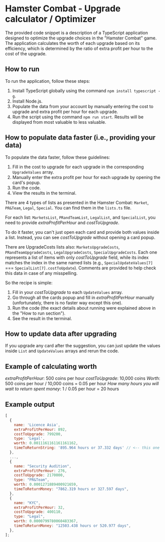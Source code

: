 # Hamster Combat - Upgrade calculator / Optimizer

The provided code snippet is a description of a TypeScript application designed to optimize the upgrade choices in the "Hamster Combat" game. The application calculates the worth of each upgrade based on its efficiency, which is determined by the ratio of extra profit per hour to the cost of the upgrade.

## How to run

To run the application, follow these steps:

1. Install TypeScript globally using the command `npm install typescript -g`.
2. Install Node.js.
3. Populate the data from your account by manually entering the cost to upgrade and extra profit per hour for each upgrade.
4. Run the script using the command `npm run start`. Results will be displayed from most valuable to less valuable.

## How to populate data faster (i.e., providing your data)

To populate the data faster, follow these guidelines:

1. Fill in the cost to upgrade for each upgrade in the corresponding `UpgradeValues` array.
2. Manually enter the extra profit per hour for each upgrade by opening the card's popup.
3. Run the code.
4. View the results in the terminal.

There are 4 types of lists as presented in the Hamster Combat: `Market`, `PR&Team`, `Legal`, `Special`. You can find them in the `lists.ts` file.

For each list: `MarketsList`, `PRandTeamList`, `LegalList`, and `SpecialList`, you need to provide _extraProfitPerHour_ and _costToUpgrade_.

To do it faster, you can't just open each card and provide both values inside a list. Instead, you can see _costToUpgrade_ without opening a card popup.

There are UpgradeCosts lists also: `MarketsUpgradeCosts`, `PRandTeamUpgradeCosts`, `LegalUpgradeCosts`, `SpecialUpgradeCosts`. Each one represents a list of items with only _costToUpgrade_ field, while its index matches the index in the same named lists (e.g., `SpecialUpdateValues[7]` === `SpecialList[7].costToUpdate`). Comments are provided to help check this data in case of any misspelling.

So the recipe is simple:

1. Fill in your _costToUpgrade_ to each `UpdateValues` array.
2. Go through all the cards popup and fill in _extraProfitPerHour_ manually (unfortunately, there is no faster way except this one).
3. Run the code (the exact details about running were explained above in the "How to run section").
4. See the result in the terminal.

## How to update data after upgrading

If you upgrade any card after the suggestion, you can just update the values inside `List` and `UpdateValues` arrays and rerun the code.

## Example of calculating worth

_extraProfitPerHour_: 500 coins per hour
_costToUpgrade_: 10,000 coins
_Worth_: 500 coins per hour / 10,000 coins = 0.05 per hour
_How many hours you will wait to return spent money_: 1 / 0.05 per hour = 20 hours

## Example output

```javascript
[
  {
    name: 'Licence Asia',
    extraProfitPerHour: 892,
    costToUpgrade: 799200,
    type: 'Legal',
    worth: 0.0011161161161161162,
    timeToReturnString: '895.964 hours or 37.332 days' // <-- this one will be better to upgrade because you will faster return spent money
  },
  ...,
  {
    name: "Security Audition",
    extraProfitPerHour: 276,
    costToUpgrade: 2170000,
    type: "PR&Team",
    worth: 0.0001271889400921659,
    timeToReturnMoney: "7862.319 hours or 327.597 days",
  },
  {
    name: "KYC",
    extraProfitPerHour: 32,
    costToUpgrade: 400110,
    type: "Legal",
    worth: 0.0000799780060483367,
    timeToReturnMoney: "12503.438 hours or 520.977 days",
  },
];
```
